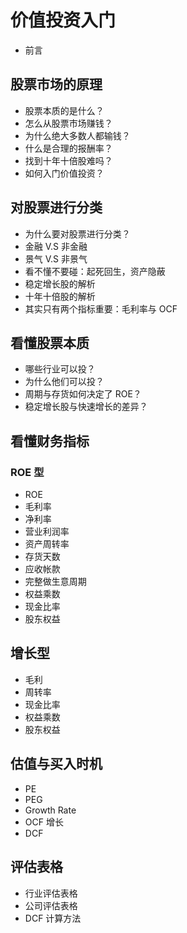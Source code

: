 # 价值投资入门

* 前言

## 股票市场的原理

* 股票本质的是什么？
* 怎么从股票市场赚钱？
* 为什么绝大多数人都输钱？
* 什么是合理的报酬率？
* 找到十年十倍股难吗？
* 如何入门价值投资？

## 对股票进行分类

* 为什么要对股票进行分类？
* 金融 V.S 非金融
* 景气 V.S 非景气
* 看不懂不要碰：起死回生，资产隐蔽
* 稳定增长股的解析
* 十年十倍股的解析
* 其实只有两个指标重要：毛利率与 OCF

## 看懂股票本质

* 哪些行业可以投？
* 为什么他们可以投？
* 周期与存货如何决定了 ROE？
* 稳定增长股与快速增长的差异？

## 看懂财务指标

### ROE 型

* ROE
* 毛利率
* 净利率
* 营业利润率
* 资产周转率
* 存货天数
* 应收帐款
* 完整做生意周期
* 权益乘数
* 现金比率
* 股东权益

## 增长型

* 毛利
* 周转率
* 现金比率
* 权益乘数
* 股东权益

## 估值与买入时机

* PE
* PEG
* Growth Rate
* OCF 增长
* DCF

## 评估表格

* 行业评估表格
* 公司评估表格
* DCF 计算方法
